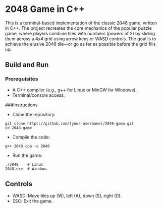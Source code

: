 # 2048 Game in C++

This is a terminal-based implementation of the classic 2048 game, written in C++. The project recreates the core mechanics of the popular puzzle game, where players combine tiles with numbers (powers of 2) by sliding them across a 4x4 grid using arrow keys or WASD controls. The goal is to achieve the elusive 2048 tile—or go as far as possible before the grid fills up.


## Build and Run

### Prerequisites
- A C++ compiler (e.g., g++ for Linux or MinGW for Windows).
- Terminal/console access.

###Instructions
- Clone the repository:
```
git clone https://github.com/[your-username]/2048-game.git
cd 2048-game
```

- Compile the code:
```
g++ 2048.cpp -o 2048
```

- Run the game:
```
./2048    # Linux
2048.exe  # Windows
```

## Controls
- WASD: Move tiles up (W), left (A), down (S), right (D).
- ESC: Exit the game.
